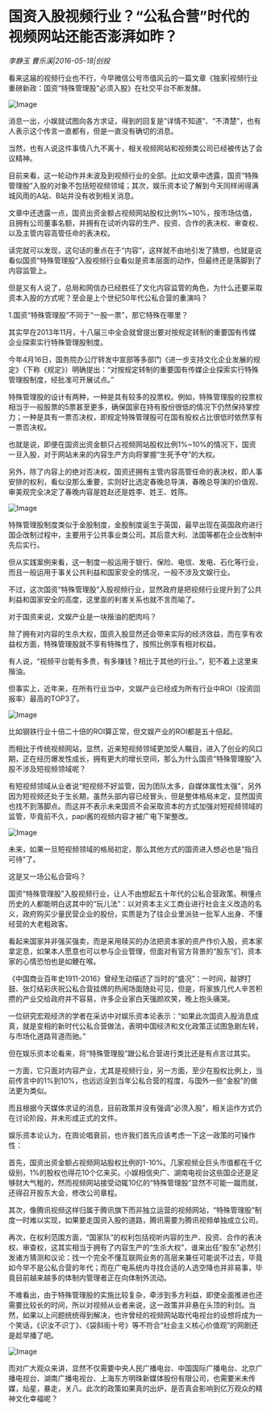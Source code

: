 # 国资入股视频行业？“公私合营”时代的视频网站还能否澎湃如昨？

*李静玉 曹乐溪|2016-05-18|创投*

看来这届的视频行业也不行，今早微信公号市值风云的一篇文章《独家|视频行业重磅新政：国资“特殊管理股”必须入股》在社交平台不断发酵。

![Image](http://static.ylzbl.com/uploads/ueditor/php/upload/image/20170809/1502266574345781.jpeg)

消息一出，小娱就试图向各方求证，得到的回复是“详情不知道”、“不清楚”，也有人表示这个传言一直都有，但是一直没有确切的消息。

当然，也有人说这件事情八九不离十，相关视频网站和视频类公司已经被传达了会议精神。

目前来看，这一轮动作并未波及到视频行业的全部。比如文章中透露，国资“特殊管理股”入股的对象不包括短视频领域；其次，娱乐资本论了解到今天同样闹得满城风雨的A站、B站并没有收到相关消息。

文章中还透露一点，国资出资金额占视频网站股权比例1%~10%，按市场估值，且拥有公司董事名额，并拥有在试听内容的生产、投资、合作的表决权、审查权、以及主管内容高管任命的表决权。

读完就可以发现，这句话的重点在于“内容”，这样就不由地引发了猜想，也就是说看似国资“特殊管理股”入股视频行业看似是资本层面的动作，但最终还是落脚到了内容监管上。

但是又有人说了，总局和网信办已经胜任了文化内容监管的角色，为什么还要采取资本入股的方式呢？至会是上个世纪50年代公私合营的重演吗？

1.国资“特殊管理股”不同于“一股一票”，那它特殊在哪里？

其实早在2013年11月，十八届三中全会就曾提出要对按规定转制的重要国有传媒企业探索实行特殊管理股制度。

今年4月16日，国务院办公厅转发中宣部等多部门《进一步支持文化企业发展的规定》（下称《规定》）明确提出：“对按规定转制的重要国有传媒企业探索实行特殊管理股制度，经批准可开展试点。”

特殊管理股的设计有两种，一种是具有较多的投票权。例如，特殊管理股的投票权相当于一般股票的5票甚至更多，确保国家在持有股份很低的情况下仍然保持掌控力；一种是具有一票否决权，即规定特殊管理股可在国有股权占比很低时依然享有一票否决权。

也就是说，即便在国资出资金额只占视频网站股权比例1%~10%的情况下，国资一旦入股，对于网站未来的内容生产方向将掌握“生死予夺”的大权。

另外，除了内容上的绝对否决权，国资还拥有主管内容高管任命的表决权，即人事安排的权利，看似没那么重要，实则好比选定春晚总导演，春晚总导演的价值观、审美观完全决定了春晚内容是姓赵还是姓李、姓王、姓陈。

![Image](http://p3.pstatp.com/large/31fe000069861e0047fb)

特殊管理股制度类似于金股制度，金股制度诞生于英国，最早出现在英国政府进行国企改制过程中，主要用于公共事业类公司。其后意大利、法国等都在企业改制中先后实行。

但从实践案例来看，这一制度一般运用于银行、保险、电信、发电、石化等行业，而且一般运用于事关公共利益和国家安全的情况，一般不涉及文娱行业。

不过，这次国资“特殊管理股”入股视频行业，显然政府是把视频行业提升到了公共利益和国家安全的高度，这里面的利害关系也就不言而喻了。

对于国资来说，文娱产业是一块揩油的肥肉吗？

除了拥有对内容的生杀大权，国资入股显然还会带来实际的经济效益，而在享有收益权方面，特殊管理股就不享有特殊性了，按照比例享有相对权益。

有人说，“视频平台能有多贵，有多赚钱？相比于其他的行业。”，犯不着上这里来揩油。

但事实上，近年来，在所有行业当中，文娱产业已经成为所有行业中ROI（投资回报率）最高的TOP3了。

![Image](http://p3.pstatp.com/large/3204000166c37e45af03)

比如钢铁行业十倍二十倍的ROI算正常，但文娱产业的ROI都是五十倍起。

而相比于传统视频网站，显然，近来短视频领域更加受人瞩目，进入了创业的风口期，正在经历爆发性成长，拥有更大的增长空间，那么为什么国资“特殊管理股”入股不涉及短视频领域呢？

有短视频领域从业者说“短视频不好监管，因为团队太多，自媒体属性太强”，另外因为短视频还处于生长期，虽然头部内容已经冒头，但是整体格局未定，显然国资也找不到落脚点。而这并不表示未来国资不会采取资本的方式加强对短视频领域的监管，毕竟前不久，papi酱的视频内容才被广电下架整改。

![Image](http://p2.pstatp.com/large/3204000166c4b9ed173a)

未来，如果一旦短视频领域的格局初定，那么其他方式的国资进入想必也是“指日可待”了。

这是又一场公私合营吗？

国资“特殊管理股”入股视频行业，让人不由想起五十年代的公私合营政策。稍懂点历史的人都能明白这其中的“玩儿法”：以对资本主义工商业进行社会主义改造的名义，政府购买少量民营企业的股份，实质是为了往企业里派驻一批军人出身、不懂经营的大老粗政客。

看起来国家并非强买强卖，而是采用赎买的办法把资本家的资产作价入股，资本家拿定息，如果本人愿意也可以参与企业管理，但面对有官方背景的“股东”们，资本家的心情恐怕也是如鲠在喉。

《中国商业百年史1911-2016》曾经生动描述了当时的“盛况”：一时间，敲锣打鼓、张灯结彩庆祝公私合营挂牌的热闹场面随处可见，但是，将家族几代人辛苦积攒的产业交给政府并不容易，许多企业家白天强颜欢笑，晚上抱头痛哭。

一位研究宏观经济的学者在采访中对娱乐资本论表示：“如果此次国资入股消息成真，就是变相的新时代公私合营做法，表明中国经济和文化政策正试图急剧左转，与市场化道路背道而驰。”

但在娱乐资本论看来，将“特殊管理股”跟公私合营进行类比还是有点言过其实。

一方面，它只面对内容产业，尤其是视频行业，另一方面，至少在股权比例上，当前传言中的1%到10%，也远远没到当年公私合营的程度，与国外一些“金股”的做法更为类似。

而且根据今天媒体求证的消息，目前政策并没有强调“必须入股”，相关运作方式仍在讨论阶段，并未形成正式的文件。

娱乐资本论认为，在舆论唱衰前，也许我们首先应该考虑一下这一政策的可操作性：

首先，国资出资金额占视频网站股权比例的1-10%。几家视频业巨头市值都在千亿级别，1%的股权也得花10个亿来买。小娱相信央广、湖南电视台这些国企还是足够财大气粗的，然而视频网站接受动辄10亿的“特殊管理股”显然不可能一蹴而就，还得召开股东大会，修改公司章程。

其次，像腾讯视频这样归属于腾讯旗下而非独立运营的视频网站，“特殊管理股”制度一时难以实现，如果要走国资入股的道路，腾讯需要为腾讯视频单独成立公司。

再次，在权利范围方面，“国家队”的权利包括视听内容的生产、投资、合作的表决权、审查权，这其实相当于拥有了内容生产的“生杀大权”，谁来出任“股东”必然引发诸方猜测和议论：找一个完全不懂互联网业务的高层来兼任可能说不过去，毕竟如今早不是公私合营的年代；而在广电系统内寻找合适的人选空降也并非易事，毕竟目前越来越多的体制内管理者正在向体制外流动。

不难看出，由于特殊管理股的实施比较复杂，牵涉到多方利益，即使全面推进也还需要比较长的时间，所以对视频从业者来说，这一政策并非悬在头顶的利剑。当然，如果以上问题统统得到解决，也许曾经的视频网站取代电视台的设想将成为一个笑话，《识汝不识丁》、《袋斜街十号》等不符合“社会主义核心价值观”的网剧还是趁早播了吧。

![Image](http://p2.pstatp.com/large/31f70000761811682802)

而对广大观众来讲，显然不仅需要中央人民广播电台、中国国际广播电台、北京广播电视台、湖南广播电视台、上海东方明珠新媒体股份有限公司，也需要米未传媒，灿星，暴走，关八。此次的政策如果真的出炉，是否真会影响到亿万观众的精神文化幸福呢？


